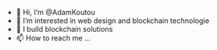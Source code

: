 - 👋 Hi, I’m @AdamKoutou
- 👀 I’m interested in web design and blockchain technologie 
- 🌱 I build blockchain solutions
- 📫 How to reach me ...

<!---
AdamKoutou/AdamKoutou is a ✨ special ✨ repository because its `README.md` (this file) appears on your GitHub profile.
You can click the Preview link to take a look at your changes.
--->
